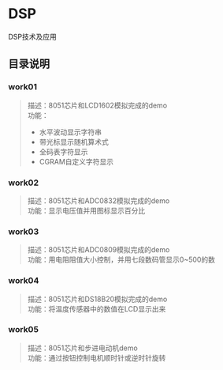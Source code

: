 # DSP
DSP技术及应用

## 目录说明

### work01
> 描述：8051芯片和LCD1602模拟完成的demo  
> 功能：
> - 水平波动显示字符串
> - 带光标显示随机算术式
> - 全码表字符显示
> - CGRAM自定义字符显示

### work02
> 描述：8051芯片和ADC0832模拟完成的demo  
> 功能：显示电压值并用图标显示百分比

### work03
> 描述：8051芯片和ADC0809模拟完成的demo  
> 功能：用电阻阻值大小控制，并用七段数码管显示0~500的数  

### work04
> 描述：8051芯片和DS18B20模拟完成的demo  
> 功能：将温度传感器中的数值在LCD显示出来  

### work05
> 描述：8051芯片和步进电动机demo  
> 功能：通过按钮控制电机顺时针或逆时针旋转      